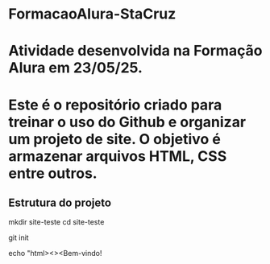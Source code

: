 # FormacaoAlura-StaCruz
# Atividade desenvolvida na Formação Alura em 23/05/25.
# Este é o repositório criado para treinar o uso do Github e organizar um projeto de site. O objetivo é armazenar arquivos HTML, CSS entre outros.

## Estrutura do projeto

mkdir site-teste
cd site-teste

git init

echo "html><head><head><title>Site Teste</title></head><><body><Bem-vindo!

